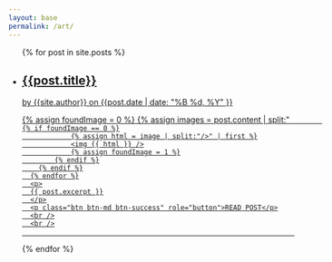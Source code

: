 ```yaml
---
layout: base
permalink: /art/
---
```


<ul>
  {% for post in site.posts %}

<li class = "blg-post-item">
<a href="{{ post.url }}">
      <h2>{{post.title}}</h2>
	<p class="blg-post-byline">by {{site.author}} on {{post.date | date: "%B %d, %Y" }}</p>
      {% assign foundImage = 0 %}
      {% assign images = post.content | split:"<img " %}
      {% for image in images %}
      	{% if image contains 'src' %}
      		
      		{% if foundImage == 0 %}
      			{% assign html = image | split:"/>" | first %}
      			<img {{ html }} />
      			{% assign foundImage = 1 %}
      		{% endif %}
      	{% endif %}
      {% endfor %}
      <p>
      {{ post.excerpt }}
      </p>
      <p class="btn btn-md btn-success" role="button">READ POST</p>
      <br />
      <br />

  </a>
</li>
<hr />
  {% endfor %}
</ul>

